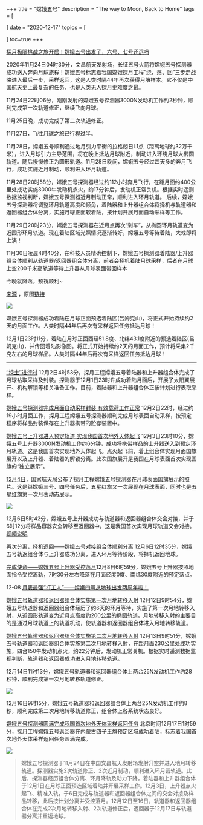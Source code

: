 +++
title = "嫦娥五号"
description = "The way to Moon, Back to Home"
tags = [
    
]
date = "2020-12-17"
topics = [

]
toc=true
+++

[探月极限挑战之旅开启！嫦娥五号出发了，六号、七号还远吗](https://card.weibo.com/article/m/show/id/2309404574651132280834)

2020年11月24日04时30分，文昌航天发射场，长征五号火箭将嫦娥五号探测器成功送入奔向月球旅程！嫦娥五号标志着我国嫦娥探月工程“绕、落、回”三步走战略进入最后一步，采样返回，这是人类时隔44年再次获得月壤样本。它不仅是中国航天史上最复杂的任务，也是人类无人探月史难度之最。

11月24日22时06分，刚刚发射的嫦娥五号探测器3000N发动机工作约2秒钟，顺利完成第一次轨道修正，继续飞向月球。

11月25日晚，成功完成了第二次轨道修正。

11月27日，飞往月球之旅已行程过半。

11月28日，嫦娥五号顺利通过地月引力平衡的拉格朗日L1点（距离地球约32万千米），进入月球引力主导范围，将在晚上抵达月球附近，制动进入环绕月球大椭圆轨道。随后慢慢修正为圆形轨道。11月28日晚间，嫦娥五号经过四天多的奔月飞行，成功实施近月制动，顺利进入环月轨道。

11月28日20时58分，嫦娥五号探测器经过约112小时奔月飞行，在距月面约400公里处成功实施3000牛发动机点火，约17分钟后，发动机正常关机。根据实时遥测数据监视判断，嫦娥五号探测器近月制动正常，顺利进入环月轨道。 后续，嫦娥五号探测器将调整环月轨道高度和倾角，着陆器和上升器组合体将择机与轨道器和返回器组合体分离，实施月球正面软着陆，按计划开展月面自动采样等工作。

11月29日20时23分，嫦娥五号探测器在近月点再次“刹车”，从椭圆环月轨道变为近圆形环月轨道。现在着陆区域光照情况逐渐转好，嫦娥五号等待着陆，大戏即将上演！

11月30日凌晨4时40分，在科技人员精确控制下，嫦娥五号探测器着陆器/上升器组合体顺利从轨道器/返回器组合体分离，前者会择机着陆月球采样，后者在月球上空200千米高轨道等待上升器从月球表面带回样本

今晚就降落，预祝顺利~ 

[来源](https://www.toutiao.com/w/a1684760792070157/) ，原图[链接](https://p9-tt-ipv6.byteimg.com/img/tos-cn-i-0022/055453a2db2e47ebb82392c12381f802~tplv-obj:1368:1824.image)

![](https://upload-images.jianshu.io/upload_images/3296949-3321a2f7dee00925.png?imageMogr2/auto-orient/strip%7CimageView2/2/w/1240)


嫦娥五号探测器成功着陆在月球正面预选着陆区(吕姆克山)，将正式开始持续约2天的月面工作。人类时隔44年后再次有采样返回任务抵达月球！

12月1日23时11分，着陆在月球正面西经51.8度、北纬43.1度附近的预选着陆区(吕姆克山)，并传回着陆影像图。将正式开始持续约2天的月面工作，预计将采集2千克左右的月球样品。人类时隔44年后再次有采样返回任务抵达月球！

---

[″挖土″进行时](https://weibo.com/ttarticle/p/show?id=2309404577741969162578)
12月2日4时53分，探月工程嫦娥五号着陆器和上升器组合体完成了月球钻取采样及封装。探测器于12月1日23时许成功着陆月面后，开展了太阳翼展开、机构解锁等相关准备工作。目前，着陆器和上升器组合体正按计划进行表取采样。

[嫦娥五号探测器完成月面自动采样封装 有效载荷工作正常](https://weibo.com/ttarticle/p/show?id=2309404578023759544454)
12月2日22时，经过约19小时月面工作，探月工程嫦娥五号探测器顺利完成月球表面自动采样，按预定程序将样品封装保存在上升器携带的贮存装置中。

[嫦娥五号上升器进入预定轨道 实现我国首次地外天体起飞](https://weibo.com/ttarticle/p/show?id=2309404578193142054938)
12月3日23时10分，嫦娥五号上升器3000N发动机工作约6分钟，成功将携带样品的上升器送入到预定环月轨道。这是我国首次实现地外天体起飞。点火起飞前，着上组合体实现月面国旗展开以及上升器、着陆器的解锁分离。此次国旗展开是我国在月球表面首次实现国旗的“独立展示”。

[12月4日](https://weibo.com/ttarticle/p/show?id=2309404578462311776732)，国家航天局公布了探月工程嫦娥五号探测器在月球表面国旗展示的照片。这是继嫦娥三号、四号任务后，五星红旗又一次展现在月球表面，同时也是五星红旗第一次月表动态展示。

![](https://upload-images.jianshu.io/upload_images/3296949-e7fb3529543e7f97.png?imageMogr2/auto-orient/strip%7CimageView2/2/w/1240)


12月6日5时42分，嫦娥五号上升器成功与轨道器和返回器组合体交会对接，并于6时12分将样品容器安全转移至返回器中。这是我国首次实现月球轨道交会对接。[视频说明](https://weibo.com/ttarticle/p/show?id=2309404579108184260762)

[再次分离，择机返回——嫦娥五号对接组合体顺利分离](https://weibo.com/ttarticle/p/show?id=2309404579122675581112)
12月6日12时35分，嫦娥五号轨返组合体与上升器成功分离，进入环月等待阶段，将择机返回地球。 


[完成使命——嫦娥五号上升器受控落月](https://weibo.com/ttarticle/p/show?id=2309404579908754997698)
​​​12月8日6时59分，嫦娥五号上升器按照地面指令受控离轨，7时30分左右降落在月面经度0度、南纬30度附近的预定落点。


12-08 [月表最强“打工人”——嫦娥四号从地球出发两周年啦！](https://weibo.com/ttarticle/p/show?id=2309404579793856495642)

[嫦娥五号轨道器和返回器组合体实施第一次月地转移入射](https://weibo.com/ttarticle/p/show?id=2309404581278526603420)
12月12日9时54分，嫦娥五号轨道器和返回器组合体经历了约6天的环月等待，实施了第一次月地转移入射，从近圆形轨道变为近月点高度约200公里的椭圆轨道。月地转移入射的主要目的是通过月球轨道上的轨道机动，使轨道器和返回器组合体进入月地转移轨道。

[嫦娥五号轨道器和返回器组合体实施第二次月地转移入射](https://weibo.com/ttarticle/p/show?id=2309404581644961972591)
12月13日9时51分，嫦娥五号轨道器和返回器组合体实施第二次月地转移入射，在距月面230公里处成功实施，四台150牛发动机点火，约22分钟后，发动机正常关机。根据实时遥测数据监视判断，轨道器和返回器成功进入月地转移轨道。

12月14日11时13分，嫦娥五号轨道器和返回器组合体上两台25N发动机工作约28秒钟，顺利完成第一次月地转移轨道修正。

![](https://upload-images.jianshu.io/upload_images/3296949-f6b70fe911790a86.png?imageMogr2/auto-orient/strip%7CimageView2/2/w/1240)

 12月16日9时15分，嫦娥五号轨道器和返回器组合体上两台25N发动机工作约8秒，顺利完成第二次月地转移轨道修正，组合体上各系统状态良好。​​​​

[嫦娥五号探测器圆满完成我国首次地外天体采样返回任务](https://weibo.com/ttarticle/p/show?id=2309404582953085698083)
北京时间12月17日1时59分，探月工程嫦娥五号返回器在内蒙古四子王旗预定区域成功着陆，标志着我国首次地外天体采样返回任务圆满完成。

![](https://upload-images.jianshu.io/upload_images/3296949-a94686e5867bfb0a.png?imageMogr2/auto-orient/strip%7CimageView2/2/w/1240)

>嫦娥五号探测器于11月24日在中国文昌航天发射场发射升空并进入地月转移轨道。探测器实施2次轨道修正、2次近月制动，顺利进入环月圆轨道。此后，探测器经历组合体分离、环月降轨及动力下降，着陆器和上升器组合体于12月1日在月球正面预选区域着陆并开展采样工作。12月3日，上升器点火起飞、精准入轨，于6日完成与轨道器和返回器组合体之间的交会对接及样品转移，此后按计划分离并受控落月。12月12日至16日，轨道器和返回器组合体在完成2次月地转移入射、2次轨道修正后，返回器于12月17日与轨道器分离并重返地球。

